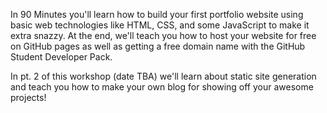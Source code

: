 In 90 Minutes you'll learn how to build your first portfolio website using basic web technologies like HTML, CSS, and some JavaScript to make it extra snazzy. At the end, we'll teach you how to host your website for free on GitHub pages as well as getting a free domain name with the GitHub Student Developer Pack.

In pt. 2 of this workshop (date TBA) we'll learn about static site generation and teach you how to make your own blog for showing off your awesome projects! 